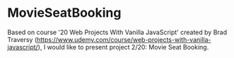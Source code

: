 # MovieSeatBooking

Based on course '20 Web Projects With Vanilla JavaScript' created by Brad Traversy (https://www.udemy.com/course/web-projects-with-vanilla-javascript/), I would like to present project 2/20: Movie Seat Booking.
